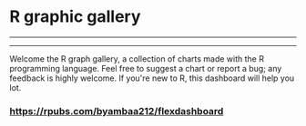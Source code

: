 # **R graphic gallery**
***
---

Welcome the R graph gallery, a collection of charts made with the R programming language. Feel free to suggest a chart or report a bug; any feedback is highly welcome. If you're new to R, this dashboard will help you lot.


### https://rpubs.com/byambaa212/flexdashboard